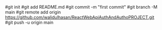 #git init
#git add README.md
#git commit -m "first commit"
#git branch -M main
#git remote add origin https://github.com/walidulhasan/ReactWebApiAuthAndAuthoPROJECT.git
#git push -u origin main
